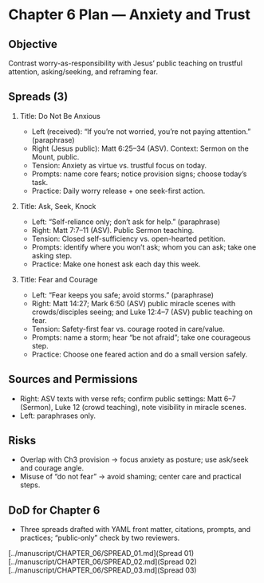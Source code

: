 # Chapter 6 Plan — Anxiety and Trust

## Objective
Contrast worry-as-responsibility with Jesus’ public teaching on trustful attention, asking/seeking, and reframing fear.

## Spreads (3)
1. Title: Do Not Be Anxious
   - Left (received): “If you’re not worried, you’re not paying attention.” (paraphrase)
   - Right (Jesus public): Matt 6:25–34 (ASV). Context: Sermon on the Mount, public.
   - Tension: Anxiety as virtue vs. trustful focus on today.
   - Prompts: name core fears; notice provision signs; choose today’s task.
   - Practice: Daily worry release + one seek-first action.

2. Title: Ask, Seek, Knock
   - Left: “Self-reliance only; don’t ask for help.” (paraphrase)
   - Right: Matt 7:7–11 (ASV). Public Sermon teaching.
   - Tension: Closed self-sufficiency vs. open-hearted petition.
   - Prompts: identify where you won’t ask; whom you can ask; take one asking step.
   - Practice: Make one honest ask each day this week.

3. Title: Fear and Courage
   - Left: “Fear keeps you safe; avoid storms.” (paraphrase)
   - Right: Matt 14:27; Mark 6:50 (ASV) public miracle scenes with crowds/disciples seeing; and Luke 12:4–7 (ASV) public teaching on fear.
   - Tension: Safety-first fear vs. courage rooted in care/value.
   - Prompts: name a storm; hear “be not afraid”; take one courageous step.
   - Practice: Choose one feared action and do a small version safely.

## Sources and Permissions
- Right: ASV texts with verse refs; confirm public settings: Matt 6–7 (Sermon), Luke 12 (crowd teaching), note visibility in miracle scenes.
- Left: paraphrases only.

## Risks
- Overlap with Ch3 provision → focus anxiety as posture; use ask/seek and courage angle.
- Misuse of “do not fear” → avoid shaming; center care and practical steps.

## DoD for Chapter 6
- Three spreads drafted with YAML front matter, citations, prompts, and practices; “public‑only” check by two reviewers.

[../manuscript/CHAPTER_06/SPREAD_01.md](Spread 01)
[../manuscript/CHAPTER_06/SPREAD_02.md](Spread 02)
[../manuscript/CHAPTER_06/SPREAD_03.md](Spread 03)
